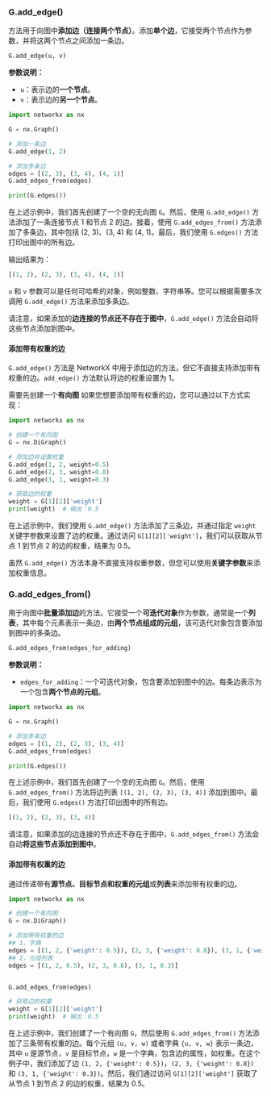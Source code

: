 ### G.add_edge()
方法用于向图中**添加边（连接两个节点）**。添加**单个边**，它接受两个节点作为参数，并将这两个节点之间添加一条边。

```python
G.add_edge(u, v)

```

**参数说明：**
- `u`：表示边的**一个节点**。
- `v`：表示边的**另一个节点**。
```python
import networkx as nx

G = nx.Graph()

# 添加一条边
G.add_edge(1, 2)

# 添加多条边
edges = [(2, 3), (3, 4), (4, 1)]
G.add_edges_from(edges)

print(G.edges())
```

在上述示例中，我们首先创建了一个空的无向图 `G`。然后，使用 `G.add_edge()` 方法添加了一条连接节点 1 和节点 2 的边。接着，使用 `G.add_edges_from()` 方法添加了多条边，其中包括 (2, 3)、(3, 4) 和 (4, 1)。最后，我们使用 `G.edges()` 方法打印出图中的所有边。

输出结果为：
```python
[(1, 2), (2, 3), (3, 4), (4, 1)]
```

`u` 和 `v` 参数可以是任何可哈希的对象，例如整数、字符串等。您可以根据需要多次调用 `G.add_edge()` 方法来添加多条边。

请注意，如果添加的**边连接的节点还不存在于图中**，`G.add_edge()` 方法会自动将这些节点添加到图中。

#### 添加带有权重的边
`G.add_edge()` 方法是 NetworkX 中用于添加边的方法，但它不直接支持添加带有权重的边。`add_edge()` 方法默认将边的权重设置为 1。

需要先创建一个**有向图**
如果您想要添加带有权重的边，您可以通过以下方式实现：
```python
import networkx as nx

# 创建一个有向图
G = nx.DiGraph()

# 添加边并设置权重
G.add_edge(1, 2, weight=0.5)
G.add_edge(2, 3, weight=0.8)
G.add_edge(3, 1, weight=0.3)

# 获取边的权重
weight = G[1][2]['weight']
print(weight)  # 输出：0.5
```

在上述示例中，我们使用 `G.add_edge()` 方法添加了三条边，并通过指定 `weight` 关键字参数来设置了边的权重。通过访问 `G[1][2]['weight']`，我们可以获取从节点 1 到节点 2 的边的权重，结果为 0.5。

虽然 `G.add_edge()` 方法本身不直接支持权重参数，但您可以使用**关键字参数**来添加权重信息。

### G.add_edges_from()
用于向图中**批量添加边**的方法。它接受一个**可迭代对象**作为参数，通常是一个**列表**，其中每个元素表示一条边，由**两个节点组成的元组**，该可迭代对象包含要添加到图中的多条边。
```python
G.add_edges_from(edges_for_adding)
```

**参数说明：**
- `edges_for_adding`：一个可迭代对象，包含要添加到图中的边。每条边表示为一个包含**两个节点的元组**。

```python
import networkx as nx

G = nx.Graph()

# 添加多条边
edges = [(1, 2), (2, 3), (3, 4)]
G.add_edges_from(edges)

print(G.edges())
```

在上述示例中，我们首先创建了一个空的无向图 `G`。然后，使用 `G.add_edges_from()` 方法将边列表 `[(1, 2), (2, 3), (3, 4)]` 添加到图中。最后，我们使用 `G.edges()` 方法打印出图中的所有边。
```python
[(1, 2), (2, 3), (3, 4)]
```
请注意，如果添加的边连接的节点还不存在于图中，`G.add_edges_from()` 方法会自动**将这些节点添加到图中**。


#### 添加带有权重的边
通过传递带有**源节点、目标节点和权重的元组**或**列表**来添加带有权重的边。
```python
import networkx as nx

# 创建一个有向图
G = nx.DiGraph()

# 添加带有权重的边
## 1，字典
edges = [(1, 2, {'weight': 0.5}), (2, 3, {'weight': 0.8}), (3, 1, {'weight': 0.3})]
## 2，元组列表
edges = [(1, 2, 0.5), (2, 3, 0.8), (3, 1, 0.3)]


G.add_edges_from(edges)

# 获取边的权重
weight = G[1][2]['weight']
print(weight)  # 输出：0.5
```

在上述示例中，我们创建了一个有向图 `G`，然后使用 `G.add_edges_from()` 方法添加了三条带有权重的边。每个元组 `(u, v, w)` 或者字典 `{u, v, w}` 表示一条边，其中 `u` 是源节点，`v` 是目标节点，`w` 是一个字典，包含边的属性，如权重。在这个例子中，我们添加了边 `(1, 2, {'weight': 0.5})`，`(2, 3, {'weight': 0.8})` 和 `(3, 1, {'weight': 0.3})`。然后，我们通过访问 `G[1][2]['weight']` 获取了从节点 1 到节点 2 的边的权重，结果为 0.5。